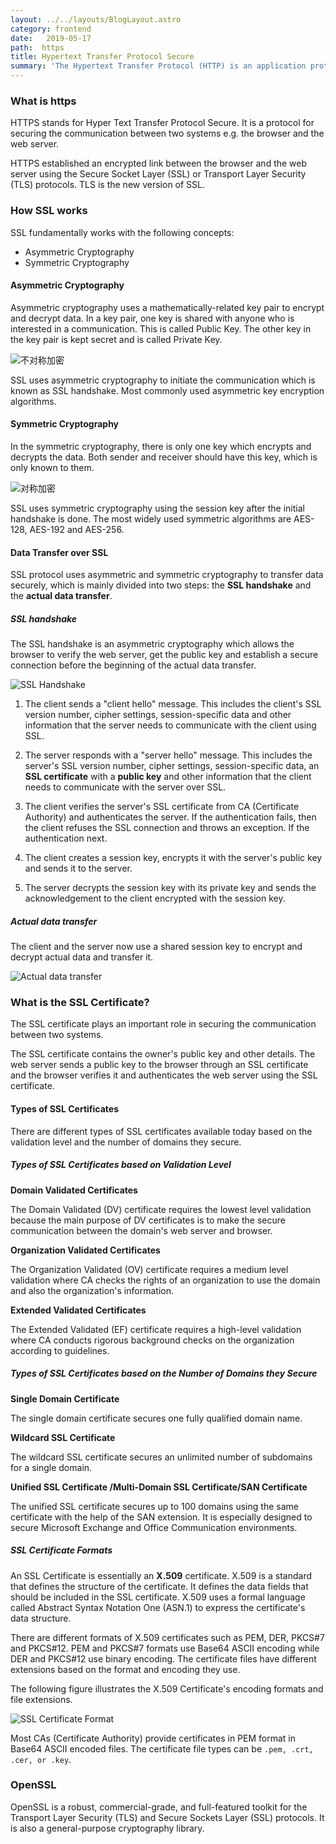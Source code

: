 ```yaml
---
layout: ../../layouts/BlogLayout.astro
category: frontend
date:   2019-05-17
path:  https
title: Hypertext Transfer Protocol Secure
summary: 'The Hypertext Transfer Protocol (HTTP) is an application protocol for distributed, collaborative, hypermedia information systems'
---
```


### What is https

HTTPS stands for Hyper Text Transfer Protocol Secure. It is a protocol for securing the communication between two systems e.g. the browser and the web server.

HTTPS established an encrypted link between the browser and the web server using the Secure Socket Layer (SSL) or Transport Layer Security (TLS) protocols. TLS is the new version of SSL.

### How SSL works

SSL fundamentally works with the following concepts:

- Asymmetric Cryptography
- Symmetric Cryptography

#### Asymmetric Cryptography

Asymmetric cryptography uses a mathematically-related key pair to encrypt and decrypt data. In a key pair, one key is shared with anyone who is interested in a communication. This is called Public Key. The other key in the key pair is kept secret and is called Private Key.

![不对称加密](https://www.tutorialsteacher.com/Content/images/https/asymmetric-cryptography.png)

SSL uses asymmetric cryptography to initiate the communication which is known as SSL handshake. Most commonly used asymmetric key encryption algorithms.

#### Symmetric Cryptography

In the symmetric cryptography, there is only one key which encrypts and decrypts the data. Both sender and receiver should have this key, which is only known to them.

![对称加密](https://www.tutorialsteacher.com/Content/images/https/symmetric-cryptography.png)

SSL uses symmetric cryptography using the session key after the initial handshake is done. The most widely used symmetric algorithms are AES-128, AES-192 and AES-256.

#### Data Transfer over SSL

SSL protocol uses asymmetric and symmetric cryptography to transfer data securely, which is mainly divided into two steps: the **SSL handshake** and the **actual data transfer**.


##### SSL handshake

The SSL handshake is an asymmetric cryptography which allows the browser to verify the web server, get the public key and establish a secure connection before the beginning of the actual data transfer.

![SSL Handshake](https://www.tutorialsteacher.com/Content/images/https/ssl-handshack.png)

1. The client sends a "client hello" message. This includes the client's SSL version number, cipher settings, session-specific data and other information that the server needs to communicate with the client using SSL.

2. The server responds with a "server hello" message. This includes the server's SSL version number, cipher settings, session-specific data, an **SSL certificate** with a **public key** and other information that the client needs to communicate with the server over SSL.

3. The client verifies the server's SSL certificate from CA (Certificate Authority) and authenticates the server. If the authentication fails, then the client refuses the SSL connection and throws an exception. If the authentication next.

4. The client creates a session key, encrypts it with the server's public key and sends it to the server.

5. The server decrypts the session key with its private key and sends the acknowledgement to the client encrypted with the session key.

##### Actual data transfer

The client and the server now use a shared session key to encrypt and decrypt actual data and transfer it.

![Actual data transfer](https://www.tutorialsteacher.com/Content/images/https/ssl-data-transfer.png)

### What is the SSL Certificate?

The SSL certificate plays an important role in securing the communication between two systems.

The SSL certificate contains the owner's public key and other details. The web server sends a public key to the browser through an SSL certificate and the browser verifies it and authenticates the web server using the SSL certificate.

#### Types of SSL Certificates

There are different types of SSL certificates available today based on the validation level and the number of domains they secure.

##### Types of SSL Certificates based on Validation Level

**Domain Validated Certificates**

The Domain Validated (DV) certificate requires the lowest level validation because the main purpose of DV certificates is to make the secure communication between the domain's web server and browser. 

**Organization Validated Certificates**

The Organization Validated (OV) certificate requires a medium level validation where CA checks the rights of an organization to use the domain and also the organization's information.

**Extended Validated Certificates**

The Extended Validated (EF) certificate requires a high-level validation where CA conducts rigorous background checks on the organization according to guidelines.

##### Types of SSL Certificates based on the Number of Domains they Secure

**Single Domain Certificate**

The single domain certificate secures one fully qualified domain name.

**Wildcard SSL Certificate**

The wildcard SSL certificate secures an unlimited number of subdomains for a single domain.

**Unified SSL Certificate /Multi-Domain SSL Certificate/SAN Certificate**

The unified SSL certificate secures up to 100 domains using the same certificate with the help of the SAN extension. It is especially designed to secure Microsoft Exchange and Office Communication environments.

##### SSL Certificate Formats

An SSL Certificate is essentially an **X.509** certificate. X.509 is a standard that defines the structure of the certificate. It defines the data fields that should be included in the SSL certificate. X.509 uses a formal language called Abstract Syntax Notation One (ASN.1) to express the certificate's data structure.

There are different formats of X.509 certificates such as PEM, DER, PKCS#7 and PKCS#12. PEM and PKCS#7 formats use Base64 ASCII encoding while DER and PKCS#12 use binary encoding. The certificate files have different extensions based on the format and encoding they use.

The following figure illustrates the X.509 Certificate's encoding formats and file extensions.

![SSL Certificate Format](https://www.tutorialsteacher.com/Content/images/https/ssl-certificate-format.png)

Most CAs (Certificate Authority) provide certificates in PEM format in Base64 ASCII encoded files. The certificate file types can be `.pem, .crt, .cer, or .key`.

### OpenSSL

OpenSSL is a robust, commercial-grade, and full-featured toolkit for the Transport Layer Security (TLS) and Secure Sockets Layer (SSL) protocols. It is also a general-purpose cryptography library.
